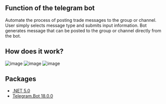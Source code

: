 ## Function of the telegram bot
Automate the process of posting trade messages to the group or channel.
User simply selects message type and submits input information. Bot generates message that can be posted to the group or channel directly from the bot.

## How does it work?
![image](https://github.com/dsgoryachev/MessageGeneratorBot/assets/109218841/81d5a453-731b-4eab-a9d4-0a597e4c7c86)
![image](https://github.com/dsgoryachev/MessageGeneratorBot/assets/109218841/9ae396fa-b2f5-42bb-9dcc-89f478bbccd2)
![image](https://github.com/dsgoryachev/MessageGeneratorBot/assets/109218841/fd0529c5-eb02-42e3-a111-a7086671c020)

## Packages
* [.NET 5.0](https://dotnet.microsoft.com/en-us/download/dotnet/5.0)
* [Telegram.Bot 18.0.0](https://www.nuget.org/packages/Telegram.Bot/18.0.0?_src=template)
